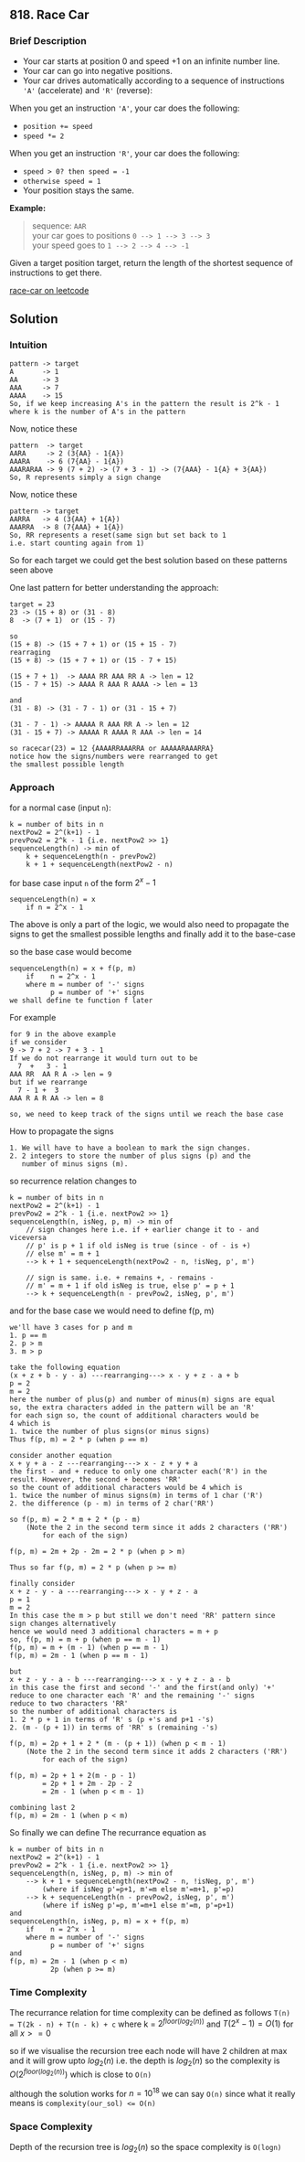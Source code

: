 ## 818. Race Car
### Brief Description
- Your car starts at position 0 and speed +1 on an infinite number line. 
- Your car can go into negative positions. 
- Your car drives automatically according to a sequence of instructions `'A'` (accelerate) and `'R'` (reverse):

When you get an instruction `'A'`, your car does the following:
- `position += speed`
- `speed *= 2`

When you get an instruction `'R'`, your car does the following:
- `speed > 0? then speed = -1`
- `otherwise speed = 1`
- Your position stays the same.

**Example:**
> sequence: `AAR` \
your car goes to positions `0 --> 1 --> 3 --> 3` \
your speed goes to `1 --> 2 --> 4 --> -1`

Given a target position target, return the length of the shortest sequence of instructions to get there.

[race-car on leetcode](https://leetcode.com/problems/race-car/description/)

## Solution
### Intuition
```x
pattern -> target
A       -> 1
AA      -> 3
AAA     -> 7
AAAA    -> 15
So, if we keep increasing A's in the pattern the result is 2^k - 1
where k is the number of A's in the pattern 
```

Now, notice these
```x
pattern  -> target
AARA     -> 2 (3{AA} - 1{A}) 
AAARA    -> 6 (7{AA} - 1{A})
AAARARAA -> 9 (7 + 2) -> (7 + 3 - 1) -> (7{AAA} - 1{A} + 3{AA})
So, R represents simply a sign change
```

Now, notice these
```x
pattern -> target
AARRA   -> 4 (3{AA} + 1{A})  
AAARRA  -> 8 (7{AAA} + 1{A})
So, RR represents a reset(same sign but set back to 1 
i.e. start counting again from 1)
```

So for each target we could get the best solution based on these patterns seen above

One last pattern for better understanding the approach:
```x
target = 23
23 -> (15 + 8) or (31 - 8)
8  -> (7 + 1)  or (15 - 7)

so
(15 + 8) -> (15 + 7 + 1) or (15 + 15 - 7)
rearraging 
(15 + 8) -> (15 + 7 + 1) or (15 - 7 + 15)

(15 + 7 + 1)  -> AAAA RR AAA RR A -> len = 12
(15 - 7 + 15) -> AAAA R AAA R AAAA -> len = 13

and
(31 - 8) -> (31 - 7 - 1) or (31 - 15 + 7)

(31 - 7 - 1) -> AAAAA R AAA RR A -> len = 12
(31 - 15 + 7) -> AAAAA R AAAA R AAA -> len = 14

so racecar(23) = 12 {AAAARRAAARRA or AAAAARAAARRA}
notice how the signs/numbers were rearranged to get 
the smallest possible length
```

### Approach
for a normal case (input `n`):
```x
k = number of bits in n
nextPow2 = 2^(k+1) - 1
prevPow2 = 2^k - 1 {i.e. nextPow2 >> 1}
sequenceLength(n) -> min of
    k + sequenceLength(n - prevPow2)
    k + 1 + sequenceLength(nextPow2 - n)
```
for base case input `n` of the form $2^x-1$
```x
sequenceLength(n) = x
    if n = 2^x - 1 
```

The above is only a part of the logic, we would also need to propagate the signs to get the smallest possible lengths and finally add it to the base-case

so the base case would become
```x 
sequenceLength(n) = x + f(p, m)
    if    n = 2^x - 1 
    where m = number of '-' signs
          p = number of '+' signs
we shall define te function f later
```

For example
```x
for 9 in the above example 
if we consider
9 -> 7 + 2 -> 7 + 3 - 1 
If we do not rearrange it would turn out to be 
  7  +   3 - 1
AAA RR  AA R A -> len = 9
but if we rearrange
  7 - 1 +  3
AAA R A R AA -> len = 8

so, we need to keep track of the signs until we reach the base case
```

How to propagate the signs
```x
1. We will have to have a boolean to mark the sign changes.
2. 2 integers to store the number of plus signs (p) and the 
   number of minus signs (m). 
```

so recurrence relation changes to
```x
k = number of bits in n
nextPow2 = 2^(k+1) - 1
prevPow2 = 2^k - 1 {i.e. nextPow2 >> 1}
sequenceLength(n, isNeg, p, m) -> min of
    // sign changes here i.e. if + earlier change it to - and viceversa
    // p' is p + 1 if old isNeg is true (since - of - is +)
    // else m' = m + 1
    --> k + 1 + sequenceLength(nextPow2 - n, !isNeg, p', m')
    
    // sign is same. i.e. + remains +, - remains -
    // m' = m + 1 if old isNeg is true, else p' = p + 1
    --> k + sequenceLength(n - prevPow2, isNeg, p', m')
```

and for the base case we would need to define f(p, m)
```x
we'll have 3 cases for p and m 
1. p == m
2. p > m
3. m > p

take the following equation
(x + z + b - y - a) ---rearranging---> x - y + z - a + b
p = 2
m = 2
here the number of plus(p) and number of minus(m) signs are equal 
so, the extra characters added in the pattern will be an 'R' 
for each sign so, the count of additional characters would be 
4 which is
1. twice the number of plus signs(or minus signs)
Thus f(p, m) = 2 * p (when p == m)

consider another equation
x + y + a - z ---rearranging---> x - z + y + a
the first - and + reduce to only one character each('R') in the 
result. However, the second + becomes 'RR'
so the count of additional characters would be 4 which is 
1. twice the number of minus signs(m) in terms of 1 char ('R')
2. the difference (p - m) in terms of 2 char('RR')

so f(p, m) = 2 * m + 2 * (p - m) 
    (Note the 2 in the second term since it adds 2 characters ('RR')
        for each of the sign)

f(p, m) = 2m + 2p - 2m = 2 * p (when p > m)

Thus so far f(p, m) = 2 * p (when p >= m)

finally consider
x + z - y - a ---rearranging---> x - y + z - a
p = 1
m = 2
In this case the m > p but still we don't need 'RR' pattern since
sign changes alternatively 
hence we would need 3 additional characters = m + p
so, f(p, m) = m + p (when p == m - 1)
f(p, m) = m + (m - 1) (when p == m - 1)
f(p, m) = 2m - 1 (when p == m - 1)

but
x + z - y - a - b ---rearranging---> x - y + z - a - b
in this case the first and second '-' and the first(and only) '+'
reduce to one character each 'R' and the remaining '-' signs 
reduce to two characters 'RR'
so the number of additional characters is 
1. 2 * p + 1 in terms of 'R' s (p +'s and p+1 -'s)
2. (m - (p + 1)) in terms of 'RR' s (remaining -'s)

f(p, m) = 2p + 1 + 2 * (m - (p + 1)) (when p < m - 1)
    (Note the 2 in the second term since it adds 2 characters ('RR')
        for each of the sign)

f(p, m) = 2p + 1 + 2(m - p - 1)
        = 2p + 1 + 2m - 2p - 2
        = 2m - 1 (when p < m - 1)

combining last 2 
f(p, m) = 2m - 1 (when p < m)
```

So finally we can define The recurrance equation as
```x
k = number of bits in n
nextPow2 = 2^(k+1) - 1
prevPow2 = 2^k - 1 {i.e. nextPow2 >> 1}
sequenceLength(n, isNeg, p, m) -> min of
    --> k + 1 + sequenceLength(nextPow2 - n, !isNeg, p', m')
        (where if isNeg p'=p+1, m'=m else m'=m+1, p'=p)
    --> k + sequenceLength(n - prevPow2, isNeg, p', m')
        (where if isNeg p'=p, m'=m+1 else m'=m, p'=p+1)
and
sequenceLength(n, isNeg, p, m) = x + f(p, m)
    if    n = 2^x - 1
    where m = number of '-' signs
          p = number of '+' signs
and
f(p, m) = 2m - 1 (when p < m)
          2p (when p >= m)
```

### Time Complexity
The recurrance relation for time complexity can be defined as follows
`T(n) = T(2k - n) + T(n - k) + c`
where k = $2 ^ {floor(log_2(n))}$
and $T(2^x -1) = O(1)$ for all $x >= 0$

so if we visualise the recursion tree each node will have 2 children at max and it will grow upto $log_2(n)$ i.e. the depth is $log_2(n)$ so the 
complexity is $O(2^{floor(log_2(n))})$ which is close to `O(n)`

although the solution works for $n = 10^{18}$ we can say `O(n)` since what it really means is `complexity(our_sol) <= O(n)`

### Space Complexity
Depth of the recursion tree is $log_2(n)$ so the space complexity is `O(logn)`
